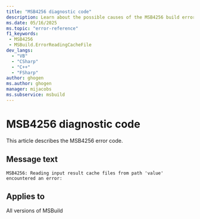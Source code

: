 ```yaml
---
title: "MSB4256 diagnostic code"
description: Learn about the possible causes of the MSB4256 build error, and get troubleshooting tips.
ms.date: 05/16/2025
ms.topic: "error-reference"
f1_keywords:
 - MSB4256
 - MSBuild.ErrorReadingCacheFile
dev_langs:
  - "VB"
  - "CSharp"
  - "C++"
  - "FSharp"
author: ghogen
ms.author: ghogen
manager: mijacobs
ms.subservice: msbuild
---
```


# MSB4256 diagnostic code

<!-- :::ErrorDefinitionDescription::: -->
<!-- :::editable-content name="introDescription"::: -->
This article describes the MSB4256 error code.
<!-- :::editable-content-end::: -->

## Message text

<!-- :::editable-content name="messageText"::: -->
`MSB4256: Reading input result cache files from path 'value' encountered an error:`
<!-- :::editable-content-end::: -->
<!-- MSB4256: Reading input result cache files from path "{0}" encountered an error: {1} -->

<!-- :::editable-content name="postOutputDescription"::: -->
<!-- :::editable-content-end::: -->
<!-- :::ErrorDefinitionDescription-end::: -->

## Applies to

All versions of MSBuild
